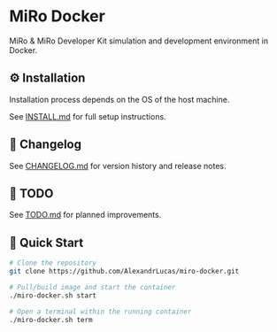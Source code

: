 # MiRo Docker

MiRo & MiRo Developer Kit simulation and development environment in Docker.


## ⚙️ Installation
Installation process depends on the OS of the host machine.

See [INSTALL.md](docs/INSTALL.md) for full setup instructions.

## 📝 Changelog
See [CHANGELOG.md](docs/CHANGELOG.md) for version history and release notes.

## 🧠 TODO
See [TODO.md](docs/TODO.md) for planned improvements.

## 🚀 Quick Start

```bash
# Clone the repository
git clone https://github.com/AlexandrLucas/miro-docker.git

# Pull/build image and start the container
./miro-docker.sh start

# Open a terminal within the running container
./miro-docker.sh term
```
